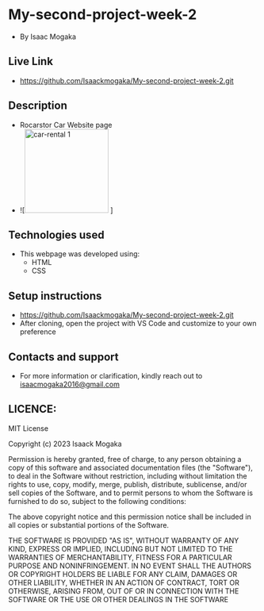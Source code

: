 # My-second-project-week-2
- By Isaac Mogaka
## Live Link
- https://github.com/Isaackmogaka/My-second-project-week-2.git
## Description
- Rocarstor Car Website page
- ![<img width="169" alt="car-rental 1" src="https://github.com/Isaackmogaka/My-second-project-week-2/assets/132668097/fe3de96a-1475-4930-bae0-7a9edd4f595d">
]
## Technologies used 
- This webpage was developed using:
   - HTML
   - CSS
## Setup instructions
- https://github.com/Isaackmogaka/My-second-project-week-2.git
- After cloning, open the project with VS Code and customize to your own     preference
## Contacts and support
- For more information or clarification, kindly reach out to isaacmogaka2016@gmail.com
## LICENCE:

MIT License

Copyright (c) 2023 Isaack Mogaka

Permission is hereby granted, free of charge, to any person obtaining a copy
of this software and associated documentation files (the "Software"), to deal
in the Software without restriction, including without limitation the rights
to use, copy, modify, merge, publish, distribute, sublicense, and/or sell
copies of the Software, and to permit persons to whom the Software is
furnished to do so, subject to the following conditions:

The above copyright notice and this permission notice shall be included in all
copies or substantial portions of the Software.

THE SOFTWARE IS PROVIDED "AS IS", WITHOUT WARRANTY OF ANY KIND, EXPRESS OR
IMPLIED, INCLUDING BUT NOT LIMITED TO THE WARRANTIES OF MERCHANTABILITY,
FITNESS FOR A PARTICULAR PURPOSE AND NONINFRINGEMENT. IN NO EVENT SHALL THE
AUTHORS OR COPYRIGHT HOLDERS BE LIABLE FOR ANY CLAIM, DAMAGES OR OTHER
LIABILITY, WHETHER IN AN ACTION OF CONTRACT, TORT OR OTHERWISE, ARISING FROM,
OUT OF OR IN CONNECTION WITH THE SOFTWARE OR THE USE OR OTHER DEALINGS IN THE
SOFTWARE
